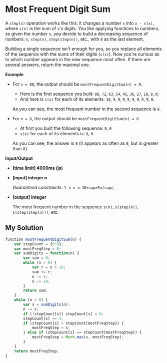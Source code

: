 # Most Frequent Digit Sum
﻿A `step(x)` operation works like this: it changes a number `x` into `x - s(x)`, where `s(x)` is the sum of `x`'s digits. You like applying functions to numbers, so given the number `n`, you decide to build a decreasing sequence of numbers: `n`, `step(n)`, `step(step(n))`, etc., with `0` as the last element.

Building a single sequence isn't enough for you, so you replace all elements of the sequence with the sums of their digits (`s(x)`). Now you're curious as to which number appears in the new sequence most often. If there are several answers, return the maximal one.

**Example**

*   For `n = 88`, the output should be
    `mostFrequentDigitSum(n) = 9`.

    *   Here is the first sequence you built: `88`, `72`, `63`, `54`, `45`, `36`, `27`, `18`, `9`, `0`;
    *   And here is `s(x)` for each of its elements: `16`, `9`, `9`, `9`, `9`, `9`, `9`, `9`, `9`, `0`.

    As you can see, the most frequent number in the second sequence is `9`.

*   For `n = 8`, the output should be
    `mostFrequentDigitSum(n) = 8`.

    *   At first you built the following sequence: `8`, `0`
    *   `s(x)` for each of its elements is: `8`, `0`

    As you can see, the answer is `8` (it appears as often as `0`, but is greater than it).

**Input/Output**

*   **[time limit] 4000ms (js)**

*   **[input] integer n**

    _Guaranteed constraints:_
    `1 ≤ n ≤ 10<sup>5</sup>`,

*   **[output] integer**

    The most frequent number in the sequence `s(n)`, `s(step(n))`, `s(step(step(n)))`, etc.


## My Solution
```javascript
﻿function mostFrequentDigitSum(n) {
    var stepCount = {0:0};
    var mostFreqStep = 0;
    var sumDigits = function(n) {
        var sum = 0;
        while (n > 0) {
            var r = n % 10;
            sum += r;
            n -= r;
            n /= 10;
        }
        return sum;
    }
    while (n > 0) {
        var s = sumDigits(n);
        n -= s;
        if (!stepCount[s]) stepCount[s] = 0;
        stepCount[s] += 1;
        if (stepCount[s] > stepCount[mostFreqStep]) {
            mostFreqStep = s;
        } else if (stepCount[s] == stepCount[mostFreqStep]) {
            mostFreqStep = Math.max(s, mostFreqStep);
        }
    }
    return mostFreqStep;
}
​
```
